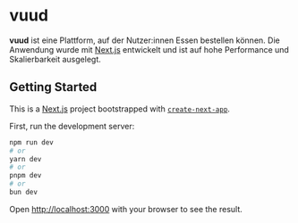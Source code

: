 # vuud

**vuud** ist eine Plattform, auf der Nutzer\:innen Essen bestellen können. Die Anwendung wurde mit [Next.js](https://nextjs.org) entwickelt und ist auf hohe Performance und Skalierbarkeit ausgelegt.

## Getting Started

This is a [Next.js](https://nextjs.org) project bootstrapped with [`create-next-app`](https://nextjs.org/docs/app/api-reference/cli/create-next-app).

First, run the development server:

```bash
npm run dev
# or
yarn dev
# or
pnpm dev
# or
bun dev
```

Open [http://localhost:3000](http://localhost:3000) with your browser to see the result.